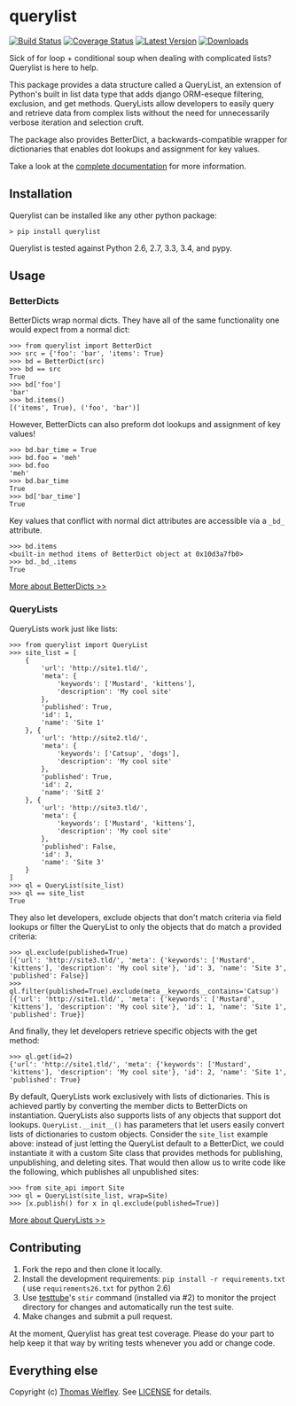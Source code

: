 # querylist

[![Build Status](https://travis-ci.org/thomasw/querylist.png)](https://travis-ci.org/thomasw/querylist)
[![Coverage Status](https://coveralls.io/repos/thomasw/querylist/badge.png)](https://coveralls.io/r/thomasw/querylist)
[![Latest Version](https://img.shields.io/pypi/v/querylist.svg)](https://pypi.python.org/pypi/querylist/)
[![Downloads](https://img.shields.io/pypi/dm/querylist.svg)](https://pypi.python.org/pypi/querylist/)

Sick of for loop + conditional soup when dealing with complicated lists?
Querylist is here to help.

This package provides a data structure called a QueryList, an extension of
Python's built in list data type that adds django ORM-eseque filtering,
exclusion, and get methods. QueryLists allow developers to easily query and
retrieve data from complex lists without the need for unnecessarily verbose
iteration and selection cruft.

The package also provides BetterDict, a backwards-compatible wrapper for
dictionaries that enables dot lookups and assignment for key values.

Take a look at the [complete
documentation](https://querylist.readthedocs.org/) for more information.

## Installation

Querylist can be installed like any other python package:

    > pip install querylist

Querylist is tested against Python 2.6, 2.7, 3.3, 3.4, and pypy.

## Usage

### BetterDicts

BetterDicts wrap normal dicts. They have all of the same functionality one
would expect from a normal dict:

    >>> from querylist import BetterDict
    >>> src = {'foo': 'bar', 'items': True}
    >>> bd = BetterDict(src)
    >>> bd == src
    True
    >>> bd['foo']
    'bar'
    >>> bd.items()
    [('items', True), ('foo', 'bar')]

However, BetterDicts can also preform dot lookups and assignment of key
values!

    >>> bd.bar_time = True
    >>> bd.foo = 'meh'
    >>> bd.foo
    'meh'
    >>> bd.bar_time
    True
    >>> bd['bar_time']
    True

Key values that conflict with normal dict attributes are accessible via a
`_bd_` attribute.

    >>> bd.items
    <built-in method items of BetterDict object at 0x10d3a7fb0>
    >>> bd._bd_.items
    True

[More about BetterDicts >>](https://querylist.readthedocs.org/en/latest/betterdict.html)

### QueryLists

QueryLists work just like lists:

    >>> from querylist import QueryList
    >>> site_list = [
        {
            'url': 'http://site1.tld/',
            'meta': {
                'keywords': ['Mustard', 'kittens'],
                'description': 'My cool site'
            },
            'published': True,
            'id': 1,
            'name': 'Site 1'
        }, {
            'url': 'http://site2.tld/',
            'meta': {
                'keywords': ['Catsup', 'dogs'],
                'description': 'My cool site'
            },
            'published': True,
            'id': 2,
            'name': 'SitE 2'
        }, {
            'url': 'http://site3.tld/',
            'meta': {
                'keywords': ['Mustard', 'kittens'],
                'description': 'My cool site'
            },
            'published': False,
            'id': 3,
            'name': 'Site 3'
        }
    ]
    >>> ql = QueryList(site_list)
    >>> ql == site_list
    True

They also let developers, exclude objects that don't match criteria via field
lookups or filter the QueryList to only the objects that do match a provided
criteria:

    >>> ql.exclude(published=True)
    [{'url': 'http://site3.tld/', 'meta': {'keywords': ['Mustard', 'kittens'], 'description': 'My cool site'}, 'id': 3, 'name': 'Site 3', 'published': False}]
    >>> ql.filter(published=True).exclude(meta__keywords__contains='Catsup')
    [{'url': 'http://site1.tld/', 'meta': {'keywords': ['Mustard', 'kittens'], 'description': 'My cool site'}, 'id': 1, 'name': 'Site 1', 'published': True}]

And finally, they let developers retrieve specific objects with the get
method:

    >>> ql.get(id=2)
    {'url': 'http://site1.tld/', 'meta': {'keywords': ['Mustard', 'kittens'], 'description': 'My cool site'}, 'id': 2, 'name': 'Site 1', 'published': True}

By default, QueryLists work exclusively with lists of dictionaries. This is
achieved partly by converting the member dicts to BetterDicts on
instantiation. QueryLists also supports lists of any objects that support dot
lookups. `QueryList.__init__()` has parameters that let users easily convert
lists of dictionaries to custom objects. Consider the `site_list` example
above: instead of just letting the QueryList default to a BetterDict, we could
instantiate it with a custom Site class that provides methods for publishing,
unpublishing, and deleting sites. That would then allow us to write code like
the following, which publishes all unpublished sites:

    >>> from site_api import Site
    >>> ql = QueryList(site_list, wrap=Site)
    >>> [x.publish() for x in ql.exclude(published=True)]

[More about QueryLists >>](https://querylist.readthedocs.org/en/latest/querylist.html)

## Contributing

1. Fork the repo and then clone it locally.
2. Install the development requirements: `pip install -r requirements.txt` (
    use `requirements26.txt` for python 2.6)
3. Use [testtube](https://github.com/thomasw/testtube/)'s `stir` command
(installed via #2) to monitor the project directory for changes and
automatically run the test suite.
4. Make changes and submit a pull request.

At the moment, Querylist has great test coverage. Please do your part to help
keep it that way by writing tests whenever you add or change code.

## Everything else

Copyright (c) [Thomas Welfley](http://welfley.me). See
[LICENSE](https://github.com/thomasw/querylist/blob/master/LICENSE) for
details.

